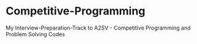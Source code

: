 
# Competitive-Programming
My Interview-Preparation-Track  to A2SV - Competitive Programming and Problem Solving Codes
